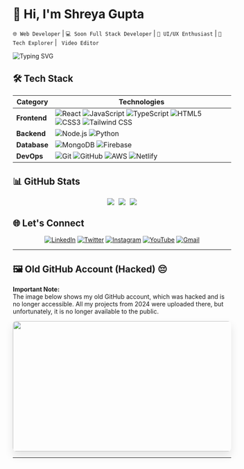 # 👋 Hi, I'm Shreya Gupta 

`🌐 Web Developer` | `💻 Soon Full Stack Developer` | `🎨 UI/UX Enthusiast` | `🚀 Tech Explorer` | ` Video Editor`

<div align="left">
  
![Typing SVG](https://readme-typing-svg.demolab.com?font=Fira+Code&pause=1000&color=FF7F50&width=435&lines=Turning+Coffee+Into+Code;Soon+Full+Stack+Developer;Open+Source+Contributor;Tech+Blogger;Web+Developer,)

</div>

## 🛠️ Tech Stack

<div align="center">
  
| Category       | Technologies                                                                 |
|----------------|------------------------------------------------------------------------------|
| **Frontend**   | ![React](https://img.shields.io/badge/-React-61DAFB?logo=react&logoColor=white) ![JavaScript](https://img.shields.io/badge/-JavaScript-F7DF1E?logo=javascript&logoColor=black) ![TypeScript](https://img.shields.io/badge/-TypeScript-3178C6?logo=typescript&logoColor=white) ![HTML5](https://img.shields.io/badge/-HTML5-E34F26?logo=html5&logoColor=white) ![CSS3](https://img.shields.io/badge/-CSS3-1572B6?logo=css3&logoColor=white) ![Tailwind CSS](https://img.shields.io/badge/-Tailwind_CSS-38B2AC?logo=tailwind-css&logoColor=white) |
| **Backend**    | ![Node.js](https://img.shields.io/badge/-Node.js-339933?logo=node.js&logoColor=white) ![Python](https://img.shields.io/badge/-Python-3776AB?logo=python&logoColor=white) |
| **Database**   | ![MongoDB](https://img.shields.io/badge/-MongoDB-47A248?logo=mongodb&logoColor=white) ![Firebase](https://img.shields.io/badge/-Firebase-FFCA28?logo=firebase&logoColor=black) |
| **DevOps**     | ![Git](https://img.shields.io/badge/-Git-F05032?logo=git&logoColor=white) ![GitHub](https://img.shields.io/badge/-GitHub-181717?logo=github&logoColor=white) ![AWS](https://img.shields.io/badge/-AWS-232F3E?logo=amazon-aws&logoColor=white) ![Netlify](https://img.shields.io/badge/-Netlify-00C7B7?logo=netlify&logoColor=white) |

</div>

## 📊 GitHub Stats

<div align="center">
  
<div style="display: flex; flex-wrap: wrap; gap: 10px; justify-content: center;">
  <img src="https://github-readme-stats.vercel.app/api?username=Shreya8697&theme=dark&hide_border=false&include_all_commits=true&count_private=true" />
  <img src="https://github-readme-stats.vercel.app/api/top-langs/?username=Shreya8697&layout=compact&theme=radical&hide_border=false" />
  <img src="https://streak-stats.demolab.com/?user=Shreya8697&theme=radical" />
</div>

</div>

## 🌐 Let's Connect

<div align="center">
  
[![LinkedIn](https://img.shields.io/badge/LinkedIn-0077B5?style=for-the-badge&logo=linkedin&logoColor=white)](https://linkedin.com/in/shreya-gupta8697)
[![Twitter](https://img.shields.io/badge/Twitter-1DA1F2?style=for-the-badge&logo=twitter&logoColor=white)](https://x.com/Shreyag09068957)
[![Instagram](https://img.shields.io/badge/Instagram-E4405F?style=for-the-badge&logo=instagram&logoColor=white)](https://instagram.com/shreyagupta_94s)
[![YouTube](https://img.shields.io/badge/YouTube-FF0000?style=for-the-badge&logo=youtube&logoColor=white)](https://youtube.com/@biglearnbigearn6027)
[![Gmail](https://img.shields.io/badge/Gmail-D14836?style=for-the-badge&logo=gmail&logoColor=white)](https://mail.google.com/mail/?view=cm&fs=1&to=shreyagupta8697@gmail.com)
</div>

---

## 🖼️ **Old GitHub Account (Hacked)** 😔  
**Important Note:**  
The image below shows my old GitHub account, which was hacked and is no longer accessible. All my projects from 2024 were uploaded there, but unfortunately, it is no longer available to the public.

<a href="https://postimg.cc/ZWHRmrfT">
  <img src="https://i.postimg.cc/cJy8Qhw8/github.png" width="600" height="300" style="border-radius: 8px; box-shadow: 0px 10px 20px rgba(0,0,0,0.1);"/>
</a>

---

<!-- ## 📌 Pinned Projects -->

<!-- <div align="center">
  
| Project | Description | Tech Stack |
|---------|-------------|------------|
| **[ClgMedia](https://github.com/Shreya8697/ClgMedia)** | College social media platform | React, Node.js, MongoDB |
| **[Project 2](link)** | Short description | Tech used |
| **[Project 3](link)** | Short description | Tech used |

</div> -->


